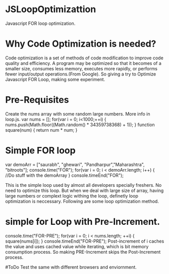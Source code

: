 # JSLoopOptimizattion
Javascript FOR loop optimization.

# Why Code Optimization is needed?
  Code optimization is a set of methods of code modification to improve code quality and efficiency. A program may be   optimized so that it becomes of a smaller size, consumes less memory, executes more rapidly, or performs fewer       input/output operations.(From Google). 
  So giving a try to Optimize Javascript FOR Loop, making some experiment.
  
# Pre-Requisites
  Create the nums array with some random large numbers. More info in loop.js.
  var nums = [];
  for(var i = 0; i<1000;++i) {
    nums.push(Math.floor((Math.random() * 34359738368) + 1));
  }
  function square(num) {
    return num * num;
  }
    
# Simple FOR loop
  var demoArr = ["saurabh", "ghewari", "Pandharpur","Maharashtra", "bitroots"];
  console.time("FOR");
  for(var i = 0; i < demoArr.length; i++) {
    //Do stuff with the demoArray
  }
  console.timeEnd("FOR");
  
  This is the simple loop used by almost all developers specially freshers. No need to optimize this loop. But when   we deal with large size of array, having large numbers or complext logic withing the loop, definetly loop          optimization is neccessary. Following are some loop optimization method.

# simple for Loop with Pre-Increment.
  console.time("FOR-PRE");
  for(var i = 0; i < nums.length; ++i) {
    square(nums[i]);
  }
  console.timeEnd("FOR-PRE");
  Post-increment of i caches the value and uses cached value while iterating, which is bit memory consumption        process. So making PRE-Increment skips the Post-Increment process.
      
#ToDo
  Test the same with different browsers and enviornment.
